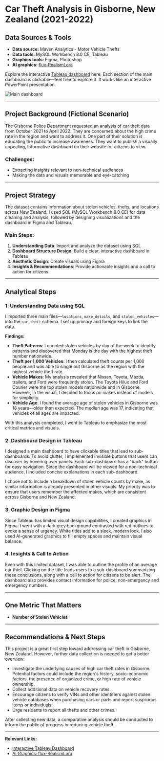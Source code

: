 # Car Theft Analysis in Gisborne, New Zealand (2021-2022)

## Data Sources & Tools
- **Data source:** Maven Analytics - Motor Vehicle Thefts
- **Data tools:** MySQL Workbench 8.0 CE, Tableau  
- **Graphics tools:** Figma, Photoshop  
- **AI graphics:** [flux-RealismLora](https://huggingface.co/XLabs-AI/flux-RealismLora)

Explore the interactive [Tableau dashboard](https://public.tableau.com/views/CarTheftAnalysisofGisborneNewZealand2021-2022/main?:language=en-US&publish=yes&:sid=&:redirect=auth&:display_count=n&:origin=viz_share_link) here. Each section of the main dashboard is clickable—feel free to explore it. It works like an interactive PowerPoint presentation.

![Main dashboard](https://github.com/user-attachments/assets/6d908115-9e24-4bae-a1ae-af4b2e4ae35b)


---

## Project Background (Fictional Scenario)
The Gisborne Police Department requested an analysis of car theft data from October 2021 to April 2022. They are concerned about the high crime rate in the region and want to address it. One part of their solution is educating the public to increase awareness. They want to publish a visually appealing, informative dashboard on their website for citizens to view.

### Challenges:
- Extracting insights relevant to non-technical audiences
- Making the data and visuals memorable and eye-catching

---

## Project Strategy
The dataset contains information about stolen vehicles, thefts, and locations across New Zealand. I used SQL (MySQL Workbench 8.0 CE) for data cleaning and analysis, followed by designing visualizations and the dashboard in Figma and Tableau.

### Main Steps:
1. **Understanding Data**: Import and analyze the dataset using SQL
2. **Dashboard Structure Design**: Build a clear, interactive dashboard in Tableau
3. **Aesthetic Design**: Create visuals using Figma
4. **Insights & Recommendations**: Provide actionable insights and a call to action for citizens

---

## Analytical Steps

### 1. Understanding Data using SQL
I imported three main files—`locations`, `make_details`, and `stolen_vehicles`—into the `car_theft` schema. I set up primary and foreign keys to link the data.

**Findings:**
- **Theft Patterns**: I counted stolen vehicles by day of the week to identify patterns and discovered that Monday is the day with the highest theft number nationwide.
- **Theft per 1,000 Vehicles**: I then calculated theft counts per 1,000 people and was able to single out Gisborne as the region with the highest vehicle theft rate.
- **Vehicle Makes**: My analysis revealed that Nissan, Toyota, Mazda, trailers, and Ford were frequently stolen. The Toyota Hilux and Ford Courier were the top stolen models nationwide and in Gisborne. However, in the visual, I decided to focus on makes instead of models for simplicity.
- **Vehicle Age**: I found the average age of stolen vehicles in Gisborne was 18 years—older than expected. The median age was 17, indicating that vehicles of all ages are impacted.

With this analysis completed, I went to Tableau to emphasize the most critical metrics and visuals.

### 2. Dashboard Design in Tableau
I designed a main dashboard to have clickable titles that lead to sub-dashboards. To avoid clutter, I implemented invisible buttons that users can discover by hovering over panels. Each sub-dashboard has a "back" button for easy navigation. Since the dashboard will be viewed for a non-technical audience, I included concise explanations in each sub-dashboard.

I chose not to include a breakdown of stolen vehicle counts by make, as similar information is already presented in other visuals. My priority was to ensure that users remember the affected makes, which are consistent across Gisborne and New Zealand.

### 3. Graphic Design in Figma
Since Tableau has limited visual design capabilities, I created graphics in Figma. I went with a dark grey background contrasted with red outlines to evoke a sense of urgency. White titles add to a sleek, modern look. I also used AI-generated graphics to fill empty spaces and maintain visual balance.

### 4. Insights & Call to Action
Even with this limited dataset, I was able to outline the profile of an average car thief. Clicking on the title leads users to a sub-dashboard summarizing these conclusions, along with a call to action for citizens to be alert. The dashboard also provides contact information for police: non-emergency and emergency numbers.

---

## One Metric That Matters
- **Number of Stolen Vehicles**

---

## Recommendations & Next Steps
This project is a great first step toward addressing car theft in Gisborne, New Zealand. However, further data collection is needed to get a better overview:

- Investigate the underlying causes of high car theft rates in Gisborne. Potential factors could include the region's history, socio-economic factors, the presence of organized crime, or high rate of vehicle ownership.
- Collect additional data on vehicle recovery rates.
- Encourage citizens to verify VINs and other identifiers against stolen vehicle databases when purchasing cars or parts and report suspicious items or individuals.
- Urge residents to report all thefts and other crimes.

After collecting new data, a comparative analysis should be conducted to inform the public of progress in reducing vehicle theft.

---

**Relevant Links:**
- [Interactive Tableau Dashboard](https://public.tableau.com/views/CarTheftAnalysisofGisborneNewZealand2021-2022/main?:language=en-US&publish=yes&:sid=&:redirect=auth&:display_count=n&:origin=viz_share_link)
- [AI Graphics: flux-RealismLora](https://huggingface.co/XLabs-AI/flux-RealismLora)
